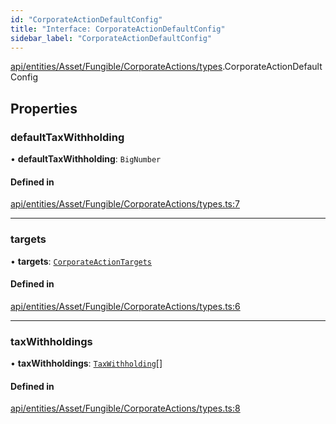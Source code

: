 ```yaml
---
id: "CorporateActionDefaultConfig"
title: "Interface: CorporateActionDefaultConfig"
sidebar_label: "CorporateActionDefaultConfig"
---
```


[api/entities/Asset/Fungible/CorporateActions/types](../../../../../../../../modules/API/Entities/Asset/Fungible/CorporateActions/Types/Types.md).CorporateActionDefaultConfig

## Properties

### defaultTaxWithholding

• **defaultTaxWithholding**: `BigNumber`

#### Defined in

[api/entities/Asset/Fungible/CorporateActions/types.ts:7](https://github.com/PolymeshAssociation/polymesh-sdk/blob/f8a937f04/src/api/entities/Asset/Fungible/CorporateActions/types.ts#L7)

___

### targets

• **targets**: [`CorporateActionTargets`](../../../../../CorporateActionBase/Types/CorporateActionTargets/CorporateActionTargets.md)

#### Defined in

[api/entities/Asset/Fungible/CorporateActions/types.ts:6](https://github.com/PolymeshAssociation/polymesh-sdk/blob/f8a937f04/src/api/entities/Asset/Fungible/CorporateActions/types.ts#L6)

___

### taxWithholdings

• **taxWithholdings**: [`TaxWithholding`](../../../../../CorporateActionBase/Types/TaxWithholding/TaxWithholding.md)[]

#### Defined in

[api/entities/Asset/Fungible/CorporateActions/types.ts:8](https://github.com/PolymeshAssociation/polymesh-sdk/blob/f8a937f04/src/api/entities/Asset/Fungible/CorporateActions/types.ts#L8)
